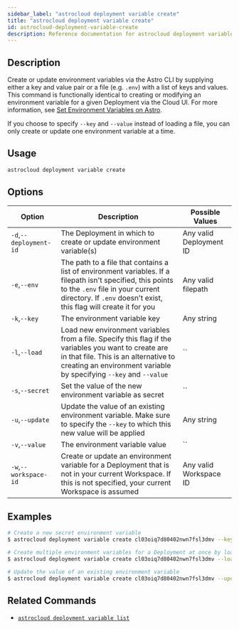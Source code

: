 ```yaml
---
sidebar_label: "astrocloud deployment variable create"
title: "astrocloud deployment variable create"
id: astrocloud-deployment-variable-create
description: Reference documentation for astrocloud deployment variable create.
---
```


## Description

Create or update environment variables via the Astro CLI by supplying either a key and value pair or a file (e.g. `.env`) with a list of keys and values. This command is functionally identical to creating or modifying an environment variable for a given Deployment via the Cloud UI. For more information, see [Set Environment Variables on Astro](environment-variables.md).

If you choose to specify `--key` and `--value` instead of loading a file, you can only create or update one environment variable at a time.

## Usage

```sh
astrocloud deployment variable create
```

## Options

| Option                         | Description                                                                            | Possible Values                                                                |
| ------------------------------ | -------------------------------------------------------------------------------------- | ------------------------------------------------------------------------------ |
| `-d`,`--deployment-id`           |       The Deployment in which to create or update environment variable(s)                           | Any valid Deployment ID |
| `-e`,`--env`                  | The path to a file that contains a list of environment variables.  If a filepath isn't specified, this points to the `.env` file in your current directory. If `.env` doesn't exist, this flag will create it for you                                                                 | Any valid filepath       |
| `-k`,`--key`             | The environment variable key                                                  | Any string |
| `-l`,`--load`    | Load new environment variables from a file. Specify this flag if the variables you want to create are in that file. This is an alternative to creating an environment variable by specifying `--key` and `--value`             |`` |
| `-s`,`--secret`    | Set the value of the new environment variable as secret      |`` |
| `-u`,`--update`    | Update the value of an existing environment variable. Make sure to specify the `--key` to which this new value will be applied          | Any string |
| `-v`,`--value`    | The environment variable value          |`` |
| `-w`,`--workspace-id`          | Create or update an environment variable for a Deployment that is not in your current Workspace. If this is not specified, your current Workspace is assumed           | Any valid Workspace ID                                                         |

## Examples

```sh
# Create a new secret environment variable
$ astrocloud deployment variable create cl03oiq7d80402nwn7fsl3dmv --key AIRFLOW__SECRETS__BACKEND_KWARGS --value <my-secret-value> --secret

# Create multiple environment variables for a Deployment at once by loading them from a .env file
$ astrocloud deployment variable create cl03oiq7d80402nwn7fsl3dmv --load --env /users/documents/my-astro-project/.env

# Update the value of an existing environment variable
$ astrocloud deployment variable create cl03oiq7d80402nwn7fsl3dmv --update AIRFLOW__CORE__PARALLELISM --value <my-new-value>
```

## Related Commands

- [`astrocloud deployment variable list`](cli-reference/astrocloud-deployment-variable-list.md)
